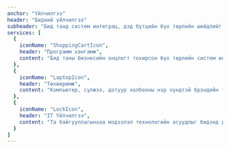 ```yaml
---
anchor: "Үйлчилгээ"
header: "Бидний үйлчилгээ"
subheader: "Бид танд систем интеграц, дэд бүтцийн бүх төрлийн шийдлийг санал болгож байна."
services: [
  {
    iconName: "ShoppingCartIcon",
    header: "Программ хангамж",
    content: "Бид таны бизнесийн онцлогт тохирсон бүх төрлийн систем интеграцлал, программ хангамийн шийдлийг санал болгоно."
  },
  {
    iconName: "LaptopIcon",
    header: "Төхөөрөмж",
    content: "Компьютер, сүлжээ, дотуур холбооны нэр хүндтэй брэндийн тоног төхөөрөмжийг албан ёсны эрхтэйгээр нийлүүлж, үйлдвэрлэгчийн баталгаат хугацаа олгоно."
  },
  {
    iconName: "LockIcon",
    header: "IT Үйлчилгээ",
    content: "Та байгууллагынхаа мэдээлэл технологийн асуудлыг бидэнд даатга"
  }
]
---
```

